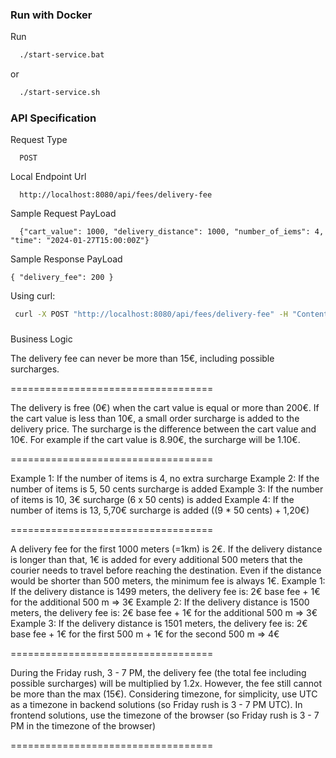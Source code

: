 ### Run with Docker
Run
```sh
  ./start-service.bat
```
or
```sh
  ./start-service.sh
```

### API Specification

Request Type
```
  POST
```

Local Endpoint Url
```
  http://localhost:8080/api/fees/delivery-fee
```

Sample Request PayLoad
```
  {"cart_value": 1000, "delivery_distance": 1000, "number_of_iems": 4, "time": "2024-01-27T15:00:00Z"}
```

Sample Response PayLoad
```
{ "delivery_fee": 200 }
```
Using curl:
```sh
 curl -X POST "http://localhost:8080/api/fees/delivery-fee" -H "Content-Type: application/json" -d '{"cart_value": 1000, "delivery_distance": 1000, "number_of_iems": 4, "time": "2024-01-27T15:00:00Z"}'
```

###

Business Logic



The delivery fee can never be more than 15€, including possible surcharges.

===================================

The delivery is free (0€) when the cart value is equal or more than 200€.
If the cart value is less than 10€, a small order surcharge is added to the delivery price. The surcharge is the difference between the cart value and 10€. For example if the cart value is 8.90€, the surcharge will be 1.10€.

===================================

Example 1: If the number of items is 4, no extra surcharge
Example 2: If the number of items is 5, 50 cents surcharge is added
Example 3: If the number of items is 10, 3€ surcharge (6 x 50 cents) is added
Example 4: If the number of items is 13, 5,70€ surcharge is added ((9 * 50 cents) + 1,20€)

===================================

A delivery fee for the first 1000 meters (=1km) is 2€. If the delivery distance is longer than that, 1€ is added for every additional 500 meters that the courier needs to travel before reaching the destination. Even if the distance would be shorter than 500 meters, the minimum fee is always 1€.
Example 1: If the delivery distance is 1499 meters, the delivery fee is: 2€ base fee + 1€ for the additional 500 m => 3€
Example 2: If the delivery distance is 1500 meters, the delivery fee is: 2€ base fee + 1€ for the additional 500 m => 3€
Example 3: If the delivery distance is 1501 meters, the delivery fee is: 2€ base fee + 1€ for the first 500 m + 1€ for the second 500 m => 4€

===================================

During the Friday rush, 3 - 7 PM, the delivery fee (the total fee including possible surcharges) will be multiplied by 1.2x. However, the fee still cannot be more than the max (15€).
Considering timezone, for simplicity, use UTC as a timezone in backend solutions (so Friday rush is 3 - 7 PM UTC). In frontend solutions, use the timezone of the browser (so Friday rush is 3 - 7 PM in the timezone of the browser)


===================================
